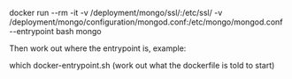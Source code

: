 


docker run --rm -it -v /deployment/mongo/ssl/:/etc/ssl/ -v /deployment/mongo/configuration/mongod.conf:/etc/mongo/mongod.conf --entrypoint bash mongo


Then work out where the entrypoint is, example:

which docker-entrypoint.sh (work out what the dockerfile is told to start)


